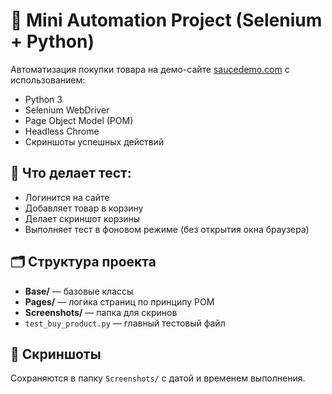# 🛒 Mini Automation Project (Selenium + Python)

Автоматизация покупки товара на демо-сайте [saucedemo.com](https://www.saucedemo.com/) с использованием:
- Python 3
- Selenium WebDriver
- Page Object Model (POM)
- Headless Chrome
- Скриншоты успешных действий

## 🚀 Что делает тест:
- Логинится на сайте
- Добавляет товар в корзину
- Делает скриншот корзины
- Выполняет тест в фоновом режиме (без открытия окна браузера)

## 🗂 Структура проекта
- **Base/** — базовые классы
- **Pages/** — логика страниц по принципу POM
- **Screenshots/** — папка для скринов
- `test_buy_product.py` — главный тестовый файл

## 📸 Скриншоты
Сохраняются в папку `Screenshots/` с датой и временем выполнения.
